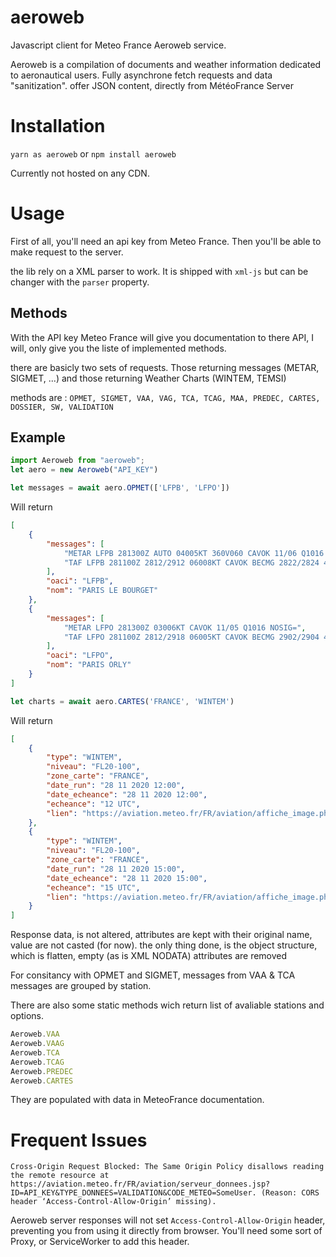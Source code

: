 # aeroweb
Javascript client for Meteo France Aeroweb service.

Aeroweb is a compilation of documents and weather information dedicated to aeronautical users.
Fully asynchrone fetch requests and data "sanitization".
offer JSON content, directly from MétéoFrance Server

# Installation

`yarn as aeroweb` or `npm install aeroweb`

Currently not hosted on any CDN.

# Usage
First of all, you'll need an api key from Meteo France. Then you'll be able to make request to the server.


the lib rely on a XML parser to work. It is shipped with `xml-js` but can be changer with the `parser` property.

## Methods

With the API key Meteo France will give you documentation to there API, I will, only give you the liste of implemented methods.

there are basicly two sets of requests. Those returning messages (METAR, SIGMET, ...) and those returning Weather Charts (WINTEM, TEMSI)

methods are : 
`OPMET, SIGMET, VAA, VAG, TCA, TCAG, MAA, PREDEC, CARTES, DOSSIER, SW, VALIDATION`


## Example

```js
import Aeroweb from "aeroweb";
let aero = new Aeroweb("API_KEY")

let messages = await aero.OPMET(['LFPB', 'LFPO'])
```

Will return 
```json
[
    {
        "messages": [
            "METAR LFPB 281300Z AUTO 04005KT 360V060 CAVOK 11/06 Q1016 NOSIG=",
            "TAF LFPB 281100Z 2812/2912 06008KT CAVOK BECMG 2822/2824 4000 BR NSC\nPROB30 2902/2907 0300 BCFG BKN003 BECMG 2909/2911 8000 NSW="
        ],
        "oaci": "LFPB",
        "nom": "PARIS LE BOURGET"
    },
    {
        "messages": [
            "METAR LFPO 281300Z 03006KT CAVOK 11/05 Q1016 NOSIG=",
            "TAF LFPO 281100Z 2812/2918 06005KT CAVOK BECMG 2902/2904 4000 BR\nTEMPO 2904/2910 1500 BR OVC002 PROB30 TEMPO 2904/2907 0600 FG VV///\nBECMG 2910/2912 6000 NSW BECMG 2912/2914 CAVOK="
        ],
        "oaci": "LFPO",
        "nom": "PARIS ORLY"
    }
]
```


```js
let charts = await aero.CARTES('FRANCE', 'WINTEM')
```
Will return 
```json
[
    {
        "type": "WINTEM",
        "niveau": "FL20-100",
        "zone_carte": "FRANCE",
        "date_run": "28 11 2020 12:00",
        "date_echeance": "28 11 2020 12:00",
        "echeance": "12 UTC",
        "lien": "https://aviation.meteo.fr/FR/aviation/affiche_image.php?login=eqSiua%2BSvYWBd7AK4GqbYGpnnWRhZWzd1uE%3D&layer=wintemp/fr/france/fl020&echeance=20201128120000"
    },
    {
        "type": "WINTEM",
        "niveau": "FL20-100",
        "zone_carte": "FRANCE",
        "date_run": "28 11 2020 15:00",
        "date_echeance": "28 11 2020 15:00",
        "echeance": "15 UTC",
        "lien": "https://aviation.meteo.fr/FR/aviation/affiche_image.php?login=eqSiua%2BSvYWBd7AK4GqbYGpnnWRhZWzd1uE%3D&layer=wintemp/fr/france/fl020&echeance=20201128150000"
    }
]
```

Response data, is not altered, attributes are kept with their original name, value are not casted (for now).
the only thing done, is the object structure, which is flatten, empty (as is XML NODATA) attributes are removed

For consitancy with OPMET and SIGMET, messages from VAA & TCA messages are grouped by station.

There are also some static methods wich return list of avaliable stations and options.

```js
Aeroweb.VAA
Aeroweb.VAAG
Aeroweb.TCA
Aeroweb.TCAG
Aeroweb.PREDEC
Aeroweb.CARTES
```
They are populated with data in MeteoFrance documentation.

# Frequent Issues

```
Cross-Origin Request Blocked: The Same Origin Policy disallows reading the remote resource at https://aviation.meteo.fr/FR/aviation/serveur_donnees.jsp?ID=API_KEY&TYPE_DONNEES=VALIDATION&CODE_METEO=SomeUser. (Reason: CORS header ‘Access-Control-Allow-Origin’ missing).
```

Aeroweb server responses will not set `Access-Control-Allow-Origin` header, preventing you from using it directly from browser.
You'll need some sort of Proxy, or ServiceWorker to add this header.
